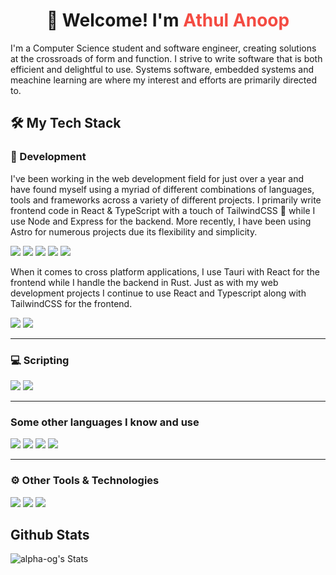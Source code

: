 
<!-- Introduction -->
<div align="center">
  <h1>👋 Welcome! I'm <a href="https://alpha-og.github.io/portfolio/" style="color:#f44b42;text-decoration:none;">Athul Anoop</a></h1>
</div>
<div>
  <p>
    I'm a Computer Science student and software engineer, creating solutions at the crossroads of form and function. I strive to write software that is both efficient and delightful to use. Systems software, embedded systems and meachine learning are where my interest and efforts are primarily directed to. 
  </p>
</div>
<div>
   
## 🛠 My Tech Stack

### 🔧 Development
I've been working in the web development field for just over a year and have found myself using a myriad of different combinations of languages, tools and frameworks across a variety of different projects. I primarily write frontend code in React & TypeScript with a touch of TailwindCSS 🎨 while I use Node and Express for the backend. More recently, I have been using Astro for numerous projects due its flexibility and simplicity.
<p>
   <img src="https://img.shields.io/badge/-JavaScript-F7DF1E?style=for-the-badge&logo=javascript&logoColor=black"/>
   <img src="https://img.shields.io/badge/-TypeScript-007ACC?style=for-the-badge&logo=typescript&logoColor=white"/>
   <img src="https://img.shields.io/badge/-React-61DAFB?style=for-the-badge&logo=react&logoColor=black"/>
   <img src="https://img.shields.io/badge/-Express-000000?style=for-the-badge&logo=express&logoColor=white"/>
   <img src="https://img.shields.io/badge/-Astro-FF5D01?style=for-the-badge&logo=astro&logoColor=white"/>
</p>

When it comes to cross platform applications, I use Tauri with React for the frontend while I handle the backend in Rust. Just as with my web development projects I continue to use React and Typescript along with TailwindCSS for the frontend. 
<p>
   <img src="https://img.shields.io/badge/-Rust-D37C42?style=for-the-badge&logo=rust&logoColor=white"/>
   <img src="https://img.shields.io/badge/-Tauri-FFC131?style=for-the-badge&logo=tauri&logoColor=black"/>
</p>

---

### 💻 Scripting
<p>
    <img src="https://img.shields.io/badge/-Python-3776AB?style=for-the-badge&logo=python&logoColor=white"/>
    <img src="https://img.shields.io/badge/-Bash-4EAA25?style=for-the-badge&logo=gnu-bash&logoColor=white"/>
</p>

---

### Some other languages I know and use
<p>
   <img src="https://img.shields.io/badge/-C-00599C?style=for-the-badge&logo=c&logoColor=white"/>
   <img src="https://img.shields.io/badge/-C++-00599C?style=for-the-badge&logo=c%2B%2B&logoColor=white"/>
   <img src="https://img.shields.io/badge/-Lua-2C2D72?style=for-the-badge&logo=lua&logoColor=white"/>
   <img src="https://img.shields.io/badge/-Java-007396?style=for-the-badge&logo=java&logoColor=white"/>
</p>

---

### ⚙️ Other Tools & Technologies
<p>
    <img src="https://img.shields.io/badge/-Git-F05032?style=for-the-badge&logo=git&logoColor=white"/>
    <img src="https://img.shields.io/badge/-Linux-FCC624?style=for-the-badge&logo=linux&logoColor=black"/>
    <img src="https://img.shields.io/badge/-Docker-2496ED?style=for-the-badge&logo=docker&logoColor=white"/>
</p>

## Github Stats
![alpha-og's Stats](https://github-readme-stats.vercel.app/api?username=alpha-og&theme=dracula&show_icons=true&hide_border=true&count_private=true)
